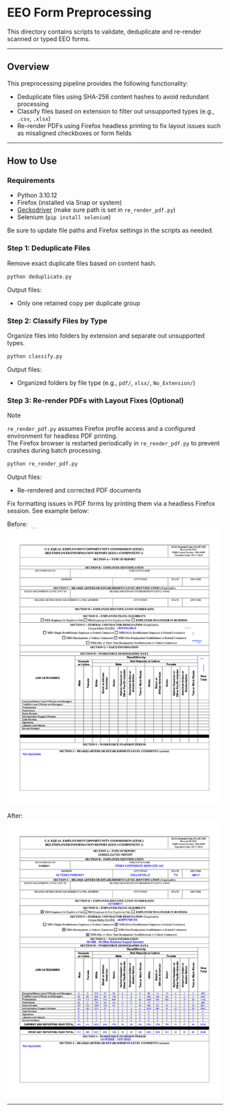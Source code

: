 # EEO Form Preprocessing

This directory contains scripts to validate, deduplicate and re-render scanned or typed EEO forms.

---

## Overview

This preprocessing pipeline provides the following functionality:

- Deduplicate files using SHA-256 content hashes to avoid redundant processing
- Classify files based on extension to filter out unsupported types (e.g., `.csv`, `.xlsx`)
- Re-render PDFs using Firefox headless printing to fix layout issues such as misaligned checkboxes or form fields


---

## How to Use

### Requirements

- Python 3.10.12
- Firefox (installed via Snap or system)
- [Geckodriver](https://github.com/mozilla/geckodriver) (make sure path is set in `re_render_pdf.py`)
- Selenium (`pip install selenium`)


Be sure to update file paths and Firefox settings in the scripts as needed.

### Step 1: Deduplicate Files
Remove exact duplicate files based on content hash.

```bash
python deduplicate.py
```
Output files:
- Only one retained copy per duplicate group

### Step 2: Classify Files by Type
Organize files into folders by extension and separate out unsupported types.

```bash
python classify.py
```

Output files:
- Organized folders by file type (e.g., `pdf/`, `xlsx/`, `No_Extension/`)

### Step 3: Re-render PDFs with Layout Fixes (Optional)
> [!NOTE]
> `re_render_pdf.py` assumes Firefox profile access and a configured environment for headless PDF printing.  
> The Firefox browser is restarted periodically in `re_render_pdf.py` to prevent crashes during batch processing.

```bash
python re_render_pdf.py
```

Output files:
- Re-rendered and corrected PDF documents

Fix formatting issues in PDF forms by printing them via a headless Firefox session.
See example below:


Before:  
<img src="render_problem_1.png" alt="File Example With Render Problem" width="500"/>

After:  
<img src="render_problem_0.png" alt="File Example With Render Problem Fixed" width="500"/>

---
